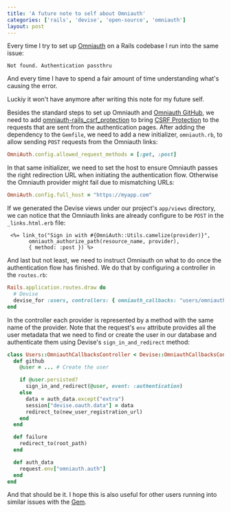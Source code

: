 ```yaml
---
title: 'A future note to self about Omniauth'
categories: ['rails', 'devise', 'open-source', 'omniauth']
layout: post
---
```


Every time I try to set up [Omniauth](https://github.com/omniauth/omniauth) on a Rails codebase I run into the same issue:

```
Not found. Authentication passthru
```

And every time I have to spend a fair amount of time understanding what's causing the error.

Luckiy it won't have anymore after writing this note for my future self.

Besides the standard steps to set up Omniauth and [Omniauth GitHub](https://github.com/omniauth/omniauth-github),
we need to add [omniauth-rails_csrf_protection](https://github.com/cookpad/omniauth-rails_csrf_protection) to bring [CSRF Protection](https://owasp.org/www-community/attacks/csrf) to the requests that are sent from the authentication pages.
After adding the dependency to the `Gemfile`, we need to add a new initializer, `omniauth.rb`, to allow sending `POST` requests from the Omniauth links:

```rb
OmniAuth.config.allowed_request_methods = [:get, :post]
```

In that same initializer,
we need to set the host to ensure Omniauth passes the right redirection URL when initiating the authentication flow.
Otherwise the Omniauth provider might fail due to mismatching URLs:

```rb
OmniAuth.config.full_host = "https://myapp.com"
```

If we generated the Devise views under our project's `app/views` directory, we can notice that the Omniauth links are already configure to be `POST` in the `_links.html.erb` file:

```erb
 <%= link_to("Sign in with #{OmniAuth::Utils.camelize(provider)}",
       omniauth_authorize_path(resource_name, provider),
       { method: :post }) %>
```

And last but not least, we need to instruct Omniauth on what to do once the authentication flow has finished.
We do that by configuring a controller in the `routes.rb`:

```rb
Rails.application.routes.draw do
  # Devise
  devise_for :users, controllers: { omniauth_callbacks: "users/omniauth_callbacks" }
end
```

In the controller each provider is represented by a method with the same name of the provider.
Note that the request's `env` attribute provides all the user metadata that we need to find or create the user in our database and authenticate them using Devise's `sign_in_and_redirect` method:

```rb
class Users::OmniauthCallbacksController < Devise::OmniauthCallbacksController
  def github
    @user = ... # Create the user

    if @user.persisted?
      sign_in_and_redirect(@user, event: :authentication)
    else
      data = auth_data.except("extra")
      session["devise.oauth.data"] = data
      redirect_to(new_user_registration_url)
    end
  end

  def failure
    redirect_to(root_path)
  end

  def auth_data
    request.env["omniauth.auth"]
  end
end
```

And that should be it.
I hope this is also useful for other users running into similar issues with the [Gem](https://rubygems.org/).

